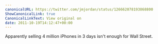 ```yaml
---
canonicalURL: https://twitter.com/jmjordan/status/126662078193868800
ShowCanonicalLink: true
CanonicalLinkText: View original on
date: 2011-10-19T14:12:47+00:00
---
```

Apparently selling 4 million iPhones in 3 days isn't enough for Wall Street.